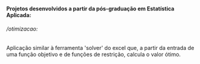 #### Projetos desenvolvidos a partir da pós-graduação em Estatística Aplicada:

###### /otimizacao: 
Aplicação similar à ferramenta 'solver' do excel que, a partir da entrada de uma função objetivo e de funções de restrição, calcula o valor ótimo.
